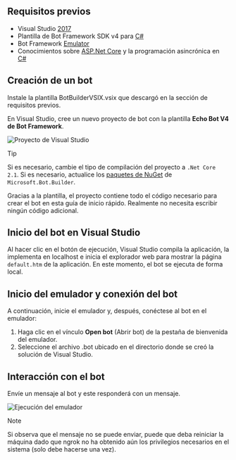 ## <a name="prerequisites"></a>Requisitos previos
- Visual Studio [2017](https://www.visualstudio.com/downloads)
- Plantilla de Bot Framework SDK v4 para [C#](https://aka.ms/bot-vsix)
- Bot Framework [Emulator](https://aka.ms/Emulator-wiki-getting-started)
- Conocimientos sobre [ASP.Net Core](https://docs.microsoft.com/aspnet/core/) y la programación asincrónica en [C#](https://docs.microsoft.com/en-us/dotnet/csharp/programming-guide/concepts/async/index)

## <a name="create-a-bot"></a>Creación de un bot
Instale la plantilla BotBuilderVSIX.vsix que descargó en la sección de requisitos previos.

En Visual Studio, cree un nuevo proyecto de bot con la plantilla **Echo Bot V4 de Bot Framework**.

![Proyecto de Visual Studio](~/media/azure-bot-quickstarts/bot-builder-dotnet-project.png)

> [!TIP] 
> Si es necesario, cambie el tipo de compilación del proyecto a ``.Net Core 2.1``. Si es necesario, actualice los [paquetes de NuGet](https://docs.microsoft.com/en-us/nuget/quickstart/install-and-use-a-package-in-visual-studio) de `Microsoft.Bot.Builder`.

Gracias a la plantilla, el proyecto contiene todo el código necesario para crear el bot en esta guía de inicio rápido. Realmente no necesita escribir ningún código adicional.

## <a name="start-your-bot-in-visual-studio"></a>Inicio del bot en Visual Studio

Al hacer clic en el botón de ejecución, Visual Studio compila la aplicación, la implementa en localhost e inicia el explorador web para mostrar la página `default.htm` de la aplicación. En este momento, el bot se ejecuta de forma local.

## <a name="start-the-emulator-and-connect-your-bot"></a>Inicio del emulador y conexión del bot

A continuación, inicie el emulador y, después, conéctese al bot en el emulador:

1. Haga clic en el vínculo **Open bot** (Abrir bot) de la pestaña de bienvenida del emulador. 
2. Seleccione el archivo .bot ubicado en el directorio donde se creó la solución de Visual Studio.

## <a name="interact-with-your-bot"></a>Interacción con el bot

Envíe un mensaje al bot y este responderá con un mensaje.

![Ejecución del emulador](~/media/emulator-v4/emulator-running.png)

> [!NOTE]
> Si observa que el mensaje no se puede enviar, puede que deba reiniciar la máquina dado que ngrok no ha obtenido aún los privilegios necesarios en el sistema (solo debe hacerse una vez).
